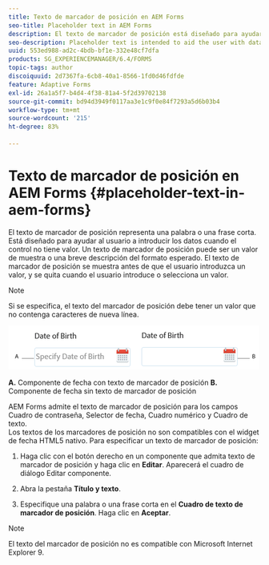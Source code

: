 ```yaml
---
title: Texto de marcador de posición en AEM Forms
seo-title: Placeholder text in AEM Forms
description: El texto de marcador de posición está diseñado para ayudar al usuario con la introducción de datos cuando el control no tiene valor. Puede ser un valor de muestra o una breve descripción del formato esperado.
seo-description: Placeholder text is intended to aid the user with data entry when the control has no value. It could be a sample value or a brief description of the expected format.
uuid: 553ed988-ad2c-4bdb-bf1e-332e48cf7dfa
products: SG_EXPERIENCEMANAGER/6.4/FORMS
topic-tags: author
discoiquuid: 2d7367fa-6cb8-40a1-8566-1fd0d46fdfde
feature: Adaptive Forms
exl-id: 26a1a5f7-b4d4-4f38-81a4-5f2d39702138
source-git-commit: bd94d3949f0117aa3e1c9f0e84f7293a5d6b03b4
workflow-type: tm+mt
source-wordcount: '215'
ht-degree: 83%

---
```


# Texto de marcador de posición en AEM Forms {#placeholder-text-in-aem-forms}

El texto de marcador de posición representa una palabra o una frase corta. Está diseñado para ayudar al usuario a introducir los datos cuando el control no tiene valor. Un texto de marcador de posición puede ser un valor de muestra o una breve descripción del formato esperado. El texto de marcador de posición se muestra antes de que el usuario introduzca un valor, y se quita cuando el usuario introduce o selecciona un valor.

>[!NOTE]
>
>Si se especifica, el texto del marcador de posición debe tener un valor que no contenga caracteres de nueva línea.

![Componente de fecha con y sin texto de marcador de posición](assets/dat-picker-place-holder-text.png)

**A.** Componente de fecha con texto de marcador de posición **B.** Componente de fecha sin texto de marcador de posición

AEM Forms admite el texto de marcador de posición para los campos Cuadro de contraseña, Selector de fecha, Cuadro numérico y Cuadro de texto.\
Los textos de los marcadores de posición no son compatibles con el widget de fecha HTML5 nativo. Para especificar un texto de marcador de posición:

1. Haga clic con el botón derecho en un componente que admita texto de marcador de posición y haga clic en **Editar**. Aparecerá el cuadro de diálogo Editar componente.

1. Abra la pestaña **Título y texto**.
1. Especifique una palabra o una frase corta en el **Cuadro de texto de marcador de posición**. Haga clic en **Aceptar**.

>[!NOTE]
>
>El texto del marcador de posición no es compatible con Microsoft Internet Explorer 9.
